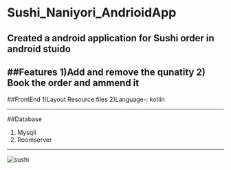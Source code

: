 # Sushi_Naniyori_AndrioidApp
Created a android application for Sushi order in android stuido
-------------------------------------------------------------------------------------

##Features
  1)Add and remove the qunatity
  2) Book the order and ammend it
---------------------------------------------------------------------------------
##FrontEnd
1)Layout Resource files
2)Language-: kotlin

-------------------------------------------------------------------------------

##Database
  1) Mysqli
  2) Roomserver

  
----------------------------------------------------------------------------
![sushi](https://user-images.githubusercontent.com/85511765/155899707-5dfc0a49-d371-416d-8f17-998ac7d5dc4e.gif)

